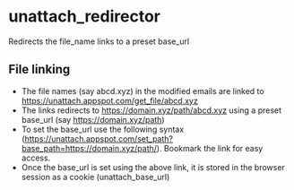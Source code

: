 # unattach_redirector
Redirects the file_name links to a preset base_url

## File linking
* The file names (say abcd.xyz) in the modified emails are linked to https://unattach.appspot.com/get_file/abcd.xyz
* The links redirects to https://domain.xyz/path/abcd.xyz using a preset base_url (say https://domain.xyz/path)
* To set the base_url use the following syntax (https://unattach.appspot.com/set_path?base_path=https://domain.xyz/path/). Bookmark the link for easy access.
* Once the base_url is set using the above link, it is stored in the browser session as a cookie (unattach_base_url)
